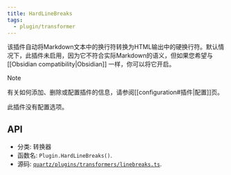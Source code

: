 ```yaml
---
title: HardLineBreaks
tags:
  - plugin/transformer
---
```


该插件自动将Markdown文本中的换行符转换为HTML输出中的硬换行符。默认情况下，此插件未启用，因为它不符合实际Markdown的语义，但如果您希望与[[Obsidian compatibility|Obsidian]] 一样，你可以将它开启。

> [!note]
> 有关如何添加、删除或配置插件的信息，请参阅[[configuration#插件|配置]]页。

此插件没有配置选项。

## API

- 分类: 转换器
- 函数名: `Plugin.HardLineBreaks()`.
- 源码: [`quartz/plugins/transformers/linebreaks.ts`](https://github.com/jackyzha0/quartz/blob/v4/quartz/plugins/transformers/linebreaks.ts).
